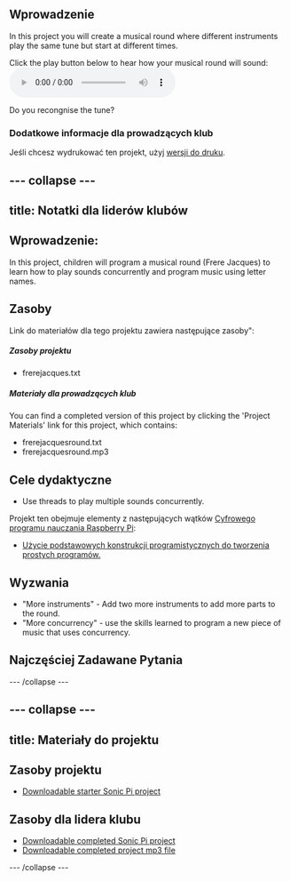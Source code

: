 ## Wprowadzenie

In this project you will create a musical round where different instruments play the same tune but start at different times.

<div id="audio-preview" class="pdf-hidden">
  Click the play button below to hear how your musical round will sound: <audio controls preload> <source src="resources/frerejacquesround.mp3" type="audio/mpeg"> Your browser does not support the <code>audio</code> element. </audio>
</div>

Do you recongnise the tune?

### Dodatkowe informacje dla prowadzących klub

Jeśli chcesz wydrukować ten projekt, użyj [wersji do druku](https://projects.raspberrypi.org/en/projects/musical-round/print).

## \--- collapse \---

## title: Notatki dla liderów klubów

## Wprowadzenie:

In this project, children will program a musical round (Frere Jacques) to learn how to play sounds concurrently and program music using letter names.

## Zasoby

Link do materiałów dla tego projektu zawiera następujące zasoby":

##### Zasoby projektu

* frerejacques.txt

##### Materiały dla prowadzących klub

You can find a completed version of this project by clicking the 'Project Materials' link for this project, which contains:

* frerejacquesround.txt
* frerejacquesround.mp3

## Cele dydaktyczne

* Use threads to play multiple sounds concurrently.

Projekt ten obejmuje elementy z następujących wątków [Cyfrowego programu nauczania Raspberry Pi](http://rpf.io/curriculum):

* [Użycie podstawowych konstrukcji programistycznych do tworzenia prostych programów.](https://www.raspberrypi.org/curriculum/programming/creator)

## Wyzwania

* "More instruments" - Add two more instruments to add more parts to the round.
* "More concurrency" - use the skills learned to program a new piece of music that uses concurrency.

## Najczęściej Zadawane Pytania

\--- /collapse \---

## \--- collapse \---

## title: Materiały do projektu

## Zasoby projektu

* [Downloadable starter Sonic Pi project](resources/frerejacques.txt)

## Zasoby dla lidera klubu

* [Downloadable completed Sonic Pi project](resources/frerejacquesround.txt)
* [Downloadable completed project mp3 file](resources/frerejacquesround.mp3)

\--- /collapse \---